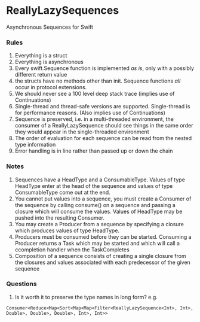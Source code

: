 # ReallyLazySequences
Asynchronous Sequences for Swift

### Rules

1. Everything is a struct
1. Everything is asynchronous
1. Every swift.Sequence function is implemented _as is_, only with a possibly different return value
1. the structs have no methods other than init. Sequence functions _all_ occur in protocol extensions.
1. We should never see a 100 level deep stack trace (implies use of Continuations)
1. Single-thread and thread-safe versions are supported. Single-thread is for performance reasons. (Also implies use of Continuations)
1. Sequence is preserved, i.e. in a multi-threaded environment, the consumer of a ReallyLazySequence should see things in the same order they would appear in the single-threaded environment
1. The order of evaluation for each sequence can be read from the nested type information
1. Error handling is in line rather than passed up or down the chain

### Notes

1. Sequences have a HeadType and a ConsumableType.  Values of type HeadType enter at the head of the sequence and values of type ConsumableType come out at the end.
1. You cannot put values into a sequence, you must create a Consumer of the sequence by calling consume() on a sequence and passing a closure which will consume the values.  Values of HeadType may be pushed into the resulting Consumer.
1. You may create a Producer from a sequence by specifying a closure which produces values of type HeadType.  
1. Producers must be consumed before they can be started.  Consuming a Producer returns a Task which may be started and which will call a ccompletion handler when the TaskCompletes
1. Composition of a sequence consists of creating a single closure from the closures and values associated with each predecessor of the given sequence


### Questions
1. Is it worth it to preserve the type names in long form? e.g.
```
Consumer<Reduce<Map<Sort<Map<Map<Filter<ReallyLazySequence<Int>, Int>, Double>, Double>, Double>, Int>, Int>>
```





